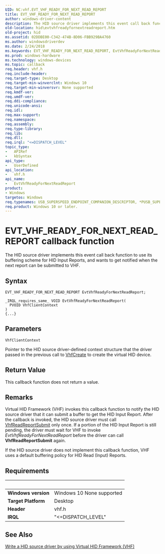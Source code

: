 ```yaml
---
UID: NC:vhf.EVT_VHF_READY_FOR_NEXT_READ_REPORT
title: EVT_VHF_READY_FOR_NEXT_READ_REPORT
author: windows-driver-content
description: The HID source driver implements this event call back function to use its buffering scheme for HID Input Reports, and wants to get notified when the next report can be submitted to VHF.
old-location: hid\evtvhfreadyfornextreadreport.htm
old-project: hid
ms.assetid: 02DDBE00-C342-474B-8D06-FBB929BA4760
ms.author: windowsdriverdev
ms.date: 2/24/2018
ms.keywords: EVT_VHF_READY_FOR_NEXT_READ_REPORT, EvtVhfReadyForNextReadReport, EvtVhfReadyForNextReadReport callback function [Human Input Devices], hid.evtvhfreadyfornextreadreport, vhf/EvtVhfReadyForNextReadReport
ms.prod: windows-hardware
ms.technology: windows-devices
ms.topic: callback
req.header: vhf.h
req.include-header: 
req.target-type: Desktop
req.target-min-winverclnt: Windows 10
req.target-min-winversvr: None supported
req.kmdf-ver: 
req.umdf-ver: 
req.ddi-compliance: 
req.unicode-ansi: 
req.idl: 
req.max-support: 
req.namespace: 
req.assembly: 
req.type-library: 
req.lib: 
req.dll: 
req.irql: "<=DISPATCH_LEVEL"
topic_type:
-	APIRef
-	kbSyntax
api_type:
-	UserDefined
api_location:
-	vhf.h
api_name:
-	EvtVhfReadyForNextReadReport
product:
- Windows
targetos: Windows
req.typenames: USB_SUPERSPEED_ENDPOINT_COMPANION_DESCRIPTOR, *PUSB_SUPERSPEED_ENDPOINT_COMPANION_DESCRIPTOR
req.product: Windows 10 or later.
---
```



# EVT_VHF_READY_FOR_NEXT_READ_REPORT callback function
The HID source driver implements this event call back function to use its buffering scheme for HID Input Reports, and wants to get notified when the next report can be submitted to VHF.

## Syntax

```
EVT_VHF_READY_FOR_NEXT_READ_REPORT EvtVhfReadyForNextReadReport;

_IRQL_requires_same_ VOID EvtVhfReadyForNextReadReport(
  PVOID VhfClientContext
)
{...}
```

## Parameters

`VhfClientContext`

Pointer to the HID source driver-defined context structure that the driver passed in the previous call to <a href="https://msdn.microsoft.com/library/windows/hardware/dn925036">VhfCreate</a> to create the virtual HID device.


## Return Value

This callback function does not return a value.

## Remarks

Virtual HID Framework (VHF) invokes this callback function to notify the HID source driver that it can submit a buffer to get the HID Input Report. After the callback is invoked, the HID source driver must call <a href="https://msdn.microsoft.com/library/windows/hardware/dn925040">VhfReadReportSubmit</a>  only once. If a portion of the HID Input Report is still pending, the driver must wait for VHF to invoke <i>EvtVhfReadyForNextReadReport</i> before the driver can call <b>VhfReadReportSubmit</b> again.

If the HID source driver does not implement this callback function, VHF uses a default buffering policy for HID Read (Input) Reports.

## Requirements
| &nbsp; | &nbsp; |
| ---- |:---- |
| **Windows version** | Windows 10 None supported |
| **Target Platform** | Desktop |
| **Header** | vhf.h |
| **IRQL** | "<=DISPATCH_LEVEL" |

## See Also

<a href="https://msdn.microsoft.com/26964963-792F-4529-B4FC-110BF5C65B35">Write a HID source driver by using Virtual HID Framework (VHF)</a>